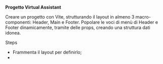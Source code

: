 **Progetto Virtual Assistant**

  Creare un progetto con Vite, strutturando il layout in almeno 3 macro-componenti: 
  Header, Main e Footer.
  Popolare le voci di menù di Header e Footer dinamicamente, tramite delle props, creando una struttura dati idonea.

Steps
- Frammenta il layout per definirlo;
-